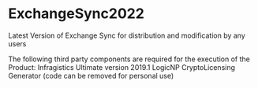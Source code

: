 # ExchangeSync2022
Latest Version of Exchange Sync for distribution and modification by any users

The following third party components are required for the execution of the Product:
Infragistics Ultimate version 2019.1
LogicNP CryptoLicensing Generator (code can be removed for personal use)

